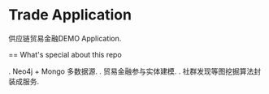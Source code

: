 Trade Application
==========================

供应链贸易金融DEMO Application.

== What's special about this repo

. Neo4j + Mongo 多数据源.
. 贸易金融参与实体建模.
. 社群发现等图挖掘算法封装成服务.

